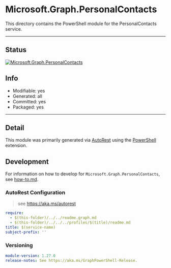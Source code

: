 <!-- region Generated -->
# Microsoft.Graph.PersonalContacts
This directory contains the PowerShell module for the PersonalContacts service.

---
## Status
[![Microsoft.Graph.PersonalContacts](https://img.shields.io/powershellgallery/v/Microsoft.Graph.PersonalContacts.svg?style=flat-square&label=Microsoft.Graph.PersonalContacts "Microsoft.Graph.PersonalContacts")](https://www.powershellgallery.com/packages/Microsoft.Graph.PersonalContacts/)

## Info
- Modifiable: yes
- Generated: all
- Committed: yes
- Packaged: yes

---
## Detail
This module was primarily generated via [AutoRest](https://github.com/Azure/autorest) using the [PowerShell](https://github.com/Azure/autorest.powershell) extension.

## Development
For information on how to develop for `Microsoft.Graph.PersonalContacts`, see [how-to.md](how-to.md).
<!-- endregion -->

### AutoRest Configuration

> see https://aka.ms/autorest

``` yaml
require:
  - $(this-folder)/../../readme.graph.md
  - $(this-folder)/../../../profiles/$(title)/readme.md
title: $(service-name)
subject-prefix: ''
```
### Versioning

``` yaml
module-version: 1.27.0
release-notes: See https://aka.ms/GraphPowerShell-Release.
```
